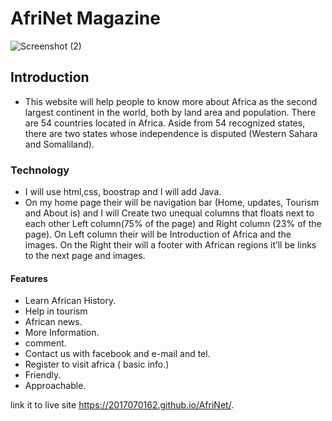 # AfriNet Magazine
![Screenshot (2)](https://user-images.githubusercontent.com/56429898/68080200-8b928a00-fe31-11e9-9cca-0449d28708b8.png) 

## Introduction
  
* This website will help people to know more about Africa as the second largest continent in the world, both by land area and population. There are 54 countries located in Africa. Aside from 54 recognized states, there are two states whose independence is disputed (Western Sahara and Somaliland). 
 
### Technology

* I will use html,css, boostrap and I will add Java.
* On my home page their will be navigation bar (Home, updates, Tourism and About is) and I will Create two unequal columns that floats next to each other 
Left column(75% of the page) and Right column (23% of the page). On Left column their will be Introduction of Africa and the images. On the Right their will a footer with African regions it’ll be links to the next page and images.
#### Features 
* Learn African History.
* Help in tourism
* African news.
* More Information.
* comment.
* Contact us with facebook and e-mail and tel.
* Register to visit africa ( basic info.)
* Friendly.
* Approachable.


link it to live site  https://2017070162.github.io/AfriNet/.
